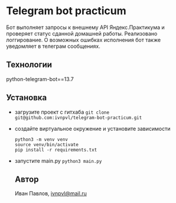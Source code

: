Telegram bot practicum
======================

Бот выполняет запросы к внешнему API Яндекс.Практикума и проверяет статус сданной домашней работы.
Реализовано логгирование. О возможных ошибках исполнения бот также уведомляет в телеграм сообщениях.

Технологии
----------
python-telegram-bot==13.7

Установка
---------
- загрузите проект с гитхаба
  ```git clone git@github.com:ivnpvl/telegram-bot-practicum.git```
- создайте виртуальное окружение и установите зависимости
  ```
  python3 -m venv venv
  source venv/bin/activate
  pip install -r requirements.txt
  ```
- запустите main.py
  ```python3 main.py```

  Автор
  -----

  Иван Павлов, ivnpvl@mail.ru

